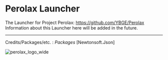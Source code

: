 # Perolax Launcher

The Launcher for Project Perolax: https://github.com/YBGE/Perolax
Information about this Launcher here will be added in the future.

-------
Credits/Packages/etc. :
_Packages_
[Newtonsoft.Json]

![perolax_logo_wide](https://github.com/YBGE/Perolax/assets/140978373/869d8d02-9bea-4af5-98e6-412c36f5c0e4)
